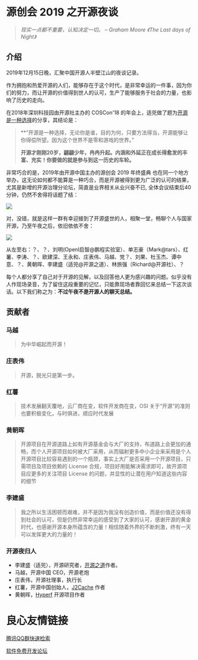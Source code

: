 # 源创会 2019 之开源夜谈



> *现实一点都不重要，认知决定一切。 – Graham Moore 《The Last days of Night》*

## 介绍

2019年12月15日晚，汇聚中国开源人半壁江山的夜谈记录。

作为拥抱和热爱开源的人们，能够存在于这个时代，是非常幸运的一件事，因为你们的努力，而让开源的价值得到世人的认可，生产了能够服务于社会的力量，也影响了历史的走向。

在2018年深圳科技园由开源社主办的 COSCon'18 的年会上，适兕做了题为[开源是一种选择](http://ocselected.org/posts/the_way_of_open_source/coscon18_shared_topic/)的分享，其结论是：

>  **”开源是一种选择，无论你是谁，目的为何，只要方法得当，开源能够让你得偿所望。因为这个世界不是零和游戏的世界。”
>
>  **开源才刚刚20岁，翩翩少年，冉冉升起。内涵和外延正在成长得愈发的丰富、充实！你要做的就是参与到这一历史的车轮。**

非常巧合的是，2019年由开源中国主办的源创会 2019 年终盛典 也在同一个地方举办，这无论如何都不能算是一种巧合，而是开源被得到更为广泛的认可的结果，尤其是新增的开源治理分论坛，简直是业界相关从业兴奋不已, 全体会议结束后40分钟，仍然不舍得将话题了结：

![](images/open-source-gov.jpg)

对，没错，就是这样一群有幸迎接到了开源盛世的人，相聚一堂，畅聊个人与国家开源，乃至午夜之后，依旧依依不舍：

![](images/all.jpeg)

从左至右：？、？、刘明(OpenI启智@鹏程实验室）、单志豪（Mark@tars）、红薯、李涛、？、欧建深、王永和、庄表伟、马越、党？、刘果、杜玉杰、谭中意、？、黄朝晖、李建盛（适兕@开源之道）、林旅强（Richard@开源社）、？

每个人都分享了自己对于开源的见解，以及回答他人更为感兴趣的问题。似乎没有人作现场录音，为了留住这段重要的记忆，只能靠现场者靠回忆来总结一下这次谈话。以下我们称之为：**不过午夜不是开源人的聊天总结。**

## 贡献者


### 马越


> 为中华崛起而开源！

### 庄表伟

> 开源，脱光只是第一步。

### 红薯

> 技术发展翻天覆地，云厂商在变，软件开发商在变，OSI 关于“开源”的准则也要积极变化，与时俱进，顺应时代发展

### 黄朝晖

> 开源项目在开源道路上如有开源基金会与大厂的支持，布道路上会更加的通畅，而个人开源项目如何被大厂采用，从而辐射更多中小企业来采用是个人开源项目比较容易遇到的一个瓶颈，事实上大厂是否采用一个开源项目，只需项目及项目依赖的 License 合规，项目好用能解决需求即可，故开源项目应更多的关注项目 License 的问题，并显性的让潜在用户知道这些内容的细节

### 李建盛

> 我之所以生活困顿而艰难，并不是因为我没有创造价值，而是价值还没有得到社会的认可，但是仍然非常幸运的感受到了大家的认可，感谢开源的黄金时代，也感谢开源本身所蕴含的力量！相信随着外界的不断刺激，终有一天可以发挥更大的力量的！

### 开源夜归人

* 李建盛（适兕），开源研究者，[开源之道](http://ocselected.org/)作者。
* 马越，开源中国 CEO，开源老炮
* 庄表伟，开源社理事，执行长
* 红薯，开源中国创始人，[J2Cache](https://gitee.com/ld/J2Cache) 作者
* 黄朝晖，[Hyperf](https://gitee.com/hyperf/hyperf) 开源项目作者



 # 良心友情链接

[腾讯QQ群快速检索](http://u.720life.cn/s/8cf73f7c)

[软件免费开发论坛](http://u.720life.cn/s/bbb01dc0)